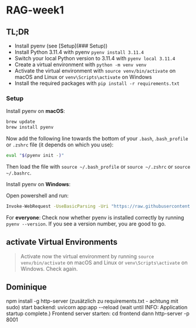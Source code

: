# RAG-week1

## TL;DR

- Install pyenv (see [Setup](### Setup))
- Install Python 3.11.4 with pyenv `pyenv install 3.11.4`
- Switch your local Python version to 3.11.4 with `pyenv local 3.11.4`
- Create a virtual environment with `python -m venv venv`
- Activate the virtual environment with `source venv/bin/activate` on macOS and Linux or `venv\Scripts\activate` on Windows
- Install the required packages with `pip install -r requirements.txt`

### Setup

Install pyenv on **macOS**:

```bash
brew update
brew install pyenv
```

Now add the following line towards the bottom of your `.bash`, .`bash_profile` or `.zshrc` file (it depends on which you use):

```bash
eval "$(pyenv init -)"
```

Then load the file with `source ~/.bash_profile` or `source ~/.zshrc` or `source ~/.bashrc`.

Install pyenv on **Windows**:

Open powershell and run:

```bash
Invoke-WebRequest -UseBasicParsing -Uri "https://raw.githubusercontent.com/pyenv-win/pyenv-win/master/pyenv-win/install-pyenv-win.ps1" -OutFile "./install-pyenv-win.ps1"; &"./install-pyenv-win.ps1"
```

For **everyone**: Check now whether pyenv is installed correctly by running `pyenv --version`. If you see a version number, you are good to go.

## activate Virtual Environments
> Activate now the virtual environment by running `source venv/bin/activate` on macOS and Linux or `venv\Scripts\activate` on Windows. Check again.

## Dominique
npm install -g http-server (zusätzlich zu requirements.txt - achtung mit sudo)
start backend: uvicorn app:app --reload (wait until INFO:     Application startup complete.)
Frontend server starten: cd frontend dann http-server -p 8001

